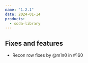 ```yaml
---
name: "1.2.1"
date: 2024-01-14
products:
  - soda-library
---
```


## Fixes and features

* Recon row fixes by @m1n0 in #160